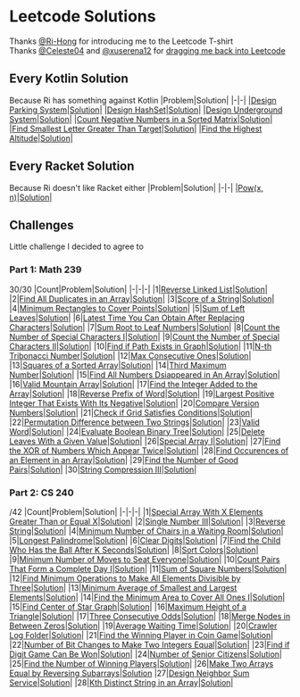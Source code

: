 # Leetcode Solutions
Thanks [@Ri-Hong](https://github.com/Ri-Hong) for introducing me to the Leetcode T-shirt  
Thanks [@Celeste04](https://github.com/Celeste04) and [@xuserena12](https://github.com/xuserena12) for [dragging me back into Leetcode](#challenges)

## Every Kotlin Solution
Because Ri has something against Kotlin
|Problem|Solution|
|-|-|
|[Design Parking System](https://leetcode.com/problems/design-parking-system/)|[Solution](./Daily%20Challenge/2023/05%20-%20May/2023-05-29/ParkingSystem.kt)|
|[Design HashSet](https://leetcode.com/problems/design-hashset/)|[Solution](./Daily%20Challenge/2023/05%20-%20May/2023-05-30/MyHashSet.kt)|
|[Design Underground System](https://leetcode.com/problems/design-underground-system/)|[Solution](./Daily%20Challenge/2023/05%20-%20May/2023-05-31/UndergroundSystem.kt)|
|[Count Negative Numbers in a Sorted Matrix](https://leetcode.com/problems/count-negative-numbers-in-a-sorted-matrix/)|[Solution](./Daily%20Challenge/2023/06%20-%20June/2023-06-08/Solution.kt)|
|[Find Smallest Letter Greater Than Target](https://leetcode.com/problems/find-smallest-letter-greater-than-target/)|[Solution](./Daily%20Challenge/2023/06%20-%20June/2023-06-09/Solution.kt)|
|[Find the Highest Altitude](https://leetcode.com/problems/find-the-highest-altitude)|[Solution](./Daily%20Challenge/2023/06%20-%20June/2023-06-19/Solution.kt)|

## Every Racket Solution
Because Ri doesn't like Racket either
|Problem|Solution|
|-|-|
|[Pow(x, n)](https://leetcode.com/problems/powx-n/)|[Solution](./Daily%20Challenge/2023/07%20-%20July/2023-07-24/solution.rkt)|

## Challenges
Little challenge I decided to agree to
### Part 1: Math 239
30/30
|Count|Problem|Solution|
|-|-|-|
|1|[Reverse Linked List](https://leetcode.com/problems/reverse-linked-list/description/)|[Solution](./Daily%20Challenge/2024/03%20-%20March/2024-03-21/solution.py)|
|2|[Find All Duplicates in an Array](https://leetcode.com/problems/find-all-duplicates-in-an-array/description/)|[Solution](./Daily%20Challenge/2024/03%20-%20March/2024-03-25/solution.py)|
|3|[Score of a String](https://leetcode.com/problems/score-of-a-string/description/)|[Solution](./Biweekly%20Contests/Biweekly%20Contest%20128/Score%20of%20a%20String/solution.py)|
|4|[Minimum Rectangles to Cover Points](https://leetcode.com/problems/minimum-rectangles-to-cover-points/description/)|[Solution](./Biweekly%20Contests/Biweekly%20Contest%20128/Minimum%20Rectanges%20to%20Cover%20Points/solution.py)|
|5|[Sum of Left Leaves](https://leetcode.com/problems/sum-of-left-leaves/description/)|[Solution](./Daily%20Challenge/2024/04%20-%20April/2024-04-14/solution.py)|
|6|[Latest Time You Can Obtain After Replacing Characters](https://leetcode.com/problems/latest-time-you-can-obtain-after-replacing-characters/description/)|[Solution](./Weekly%20Contests/Weekly%20Contest%20393/Latest%20Time%20You%20Can%20Obtain%20After%20Replacing%20Characters/solution.py)|
|7|[Sum Root to Leaf Numbers](https://leetcode.com/problems/sum-root-to-leaf-numbers/description/)|[Solution](./Daily%20Challenge/2024/04%20-%20April/2024-04-15/solution.py)|
|8|[Count the Number of Special Characters I](https://leetcode.com/problems/count-the-number-of-special-characters-i/description/)|[Solution](./Weekly%20Contests/Weekly%20Contest%20394/Count%20the%20Number%20of%20Special%20Characters%20I/solution.py)|
|9|[Count the Number of Special Characters II](https://leetcode.com/problems/count-the-number-of-special-characters-ii/description/)|[Solution](./Weekly%20Contests/Weekly%20Contest%20394/Count%20the%20Number%20of%20Special%20Characters%20II/solution.py)|
|10|[Find if Path Exists in Graph](https://leetcode.com/problems/find-if-path-exists-in-graph/description/)|[Solution](./Daily%20Challenge/2024/04%20-%20April/2024-04-21/solution.py)|
|11|[N-th Tribonacci Number](https://leetcode.com/problems/n-th-tribonacci-number/description/)|[Solution](./Daily%20Challenge/2024/04%20-%20April/2024-04-24/solution.py)|
|12|[Max Consecutive Ones](https://leetcode.com/problems/max-consecutive-ones/)|[Solution](./Learning/Arrays/Max%20Consecutive%20Ones/solution.py)|
|13|[Squares of a Sorted Array](https://leetcode.com/problems/squares-of-a-sorted-array/)|[Solution](./Learning/Arrays/Squares%20of%20a%20Sorted%20Array/solution.py)|
|14|[Third Maximum Number](https://leetcode.com/problems/third-maximum-number/description/)|[Solution](./Learning/Arrays/Third%20Maximum%20Number/solution.py)|
|15|[Find All Numbers Dsiappeared in An Array](https://leetcode.com/problems/find-all-numbers-disappeared-in-an-array/description/)|[Solution](./Learning/Arrays/Find%20All%20Numbers%20Dsiappeared%20in%20An%20Array/solution.py)|
|16|[Valid Mountain Array](https://leetcode.com/problems/valid-mountain-array/description/)|[Solution](./Learning/Arrays/Valid%20Mountain%20Array/solution.py)|
|17|[Find the Integer Added to the Array](https://leetcode.com/problems/find-the-integer-added-to-array-i/description/)|[Solution](./Weekly%20Contests/Weekly%20Contest%20395/Find%20the%20Integer%20Added%20to%20the%20Array%20I/solution.py)|
|18|[Reverse Prefix of Word](https://leetcode.com/problems/reverse-prefix-of-word/description/)|[Solution](./Daily%20Challenge/2024/05%20-%20May/2024-05-01/solution.py)|
|19|[Largest Positive Integer That Exists With Its Negative](https://leetcode.com/problems/largest-positive-integer-that-exists-with-its-negative/description/)|[Solution](./Daily%20Challenge/2024/05%20-%20May/2024-05-02/solution.py)|
|20|[Compare Version Numbers](https://leetcode.com/problems/compare-version-numbers/description/)|[Solution](./Daily%20Challenge/2024/05%20-%20May/2024-05-03/solution.py)|
|21|[Check if Grid Satisfies Conditions](https://leetcode.com/problems/check-if-grid-satisfies-conditions/description)|[Solution](./Biweekly%20Contests/Biweekly%20Contest%20130/Check%20if%20Grid%20Satisfies%20Conditions3/solution.py)|
|22|[Permutation Difference between Two Strings](https://leetcode.com/problems/permutation-difference-between-two-strings)|[Solution](./Weekly%20Contests/Weekly%20Contest%20397/Permutation%20Difference%20between%20Two%20Strings/solution.py)|
|23|[Valid Word](https://leetcode.com/problems/valid-word/description/)|[Solution](./Weekly%20Contests/Weekly%20Contest%20396/Valid%20Word/solution.py)|
|24|[Evaluate Boolean Binary Tree](https://leetcode.com/problems/evaluate-boolean-binary-tree/description/)|[Solution](./Daily%20Challenge/2024/05%20-%20May/2024-05-16/solution.py)|
|25|[Delete Leaves With a Given Value](https://leetcode.com/problems/delete-leaves-with-a-given-value/description/)|[Solution](./Daily%20Challenge/2024/05%20-%20May/2024-06-17/solution.py)|
|26|[Special Array I](https://leetcode.com/problems/special-array-i/description/)|[Solution](./Weekly%20Contests/Weekly%20Contest%20398/Special%20Array%20I/solution.py)|
|27|[Find the XOR of Numbers Which Appear Twice](https://leetcode.com/problems/find-the-xor-of-numbers-which-appear-twice/description/)|[Solution](./Biweekly%20Contests/Biweekly%20Contest%20131/Find%20the%20XOR%20of%20Numbers%20Which%20Appear%20Twice/solution.py)|
|28|[Find Occurences of an Element in an Array](https://leetcode.com/problems/find-occurrences-of-an-element-in-an-array/description/)|[Solution](./Biweekly%20Contests/Biweekly%20Contest%20131/Find%20Occurences%20of%20an%20Element%20in%20an%20Array/solution.py)|
|29|[Find the Number of Good Pairs](https://leetcode.com/problems/find-the-number-of-good-pairs-i/description/)|[Solution](./Weekly%20Contests/Weekly%20Contest%20399/Find%20the%20Number%20of%20Good%20Pairs/solution.py)|
|30|[String Compression III](https://leetcode.com/problems/string-compression-iii/description/)|[Solution](./Weekly%20Contests/Weekly%20Contest%20399/String%20Compression%20III/solution.py)|

### Part 2: CS 240
/42
|Count|Problem|Solution|
|-|-|-|
|1|[Special Array With X Elements Greater Than or Equal X](https://leetcode.com/problems/special-array-with-x-elements-greater-than-or-equal-x/description/)|[Solution](./Daily%20Challenge/2024/05%20-%20May/2024-05-27/solution.py)|
|2|[Single Number III](https://leetcode.com/problems/single-number-iii/description/)|[Solution](./Daily%20Challenge/2024/05%20-%20May/2024-05-31/solution.py)|
|3|[Reverse String](https://leetcode.com/problems/reverse-string/description/)|[Solution](./Daily%20Challenge/2024/06%20-%20June/2024-06-02/solution.py)|
|4|[Minimum Number of Chairs in a Waiting Room](https://leetcode.com/problems/minimum-number-of-chairs-in-a-waiting-room/description/)|[Solution](./Weekly%20Contests/Weekly%20Contest%20400/Minimum%20Number%20of%20Chairs%20in%20a%20Waiting%20Room/solution.py)|
|5|[Longest Palindrome](https://leetcode.com/problems/longest-palindrome/description/)|[Solution](./Daily%20Challenge/2024/06%20-%20June/2024-06-04/solution.py)|
|6|[Clear Digits](https://leetcode.com/problems/clear-digits/)|[Solution](./Biweekly%20Contests/Biweekly%20Contest%20132/Clear%20Digits/solution.py)|
|7|[Find the Child Who Has the Ball After K Seconds](https://leetcode.com/problems/find-the-child-who-has-the-ball-after-k-seconds/)|[Solution](./Weekly%20Contests/Weekly%20Contest%20401/Find%20the%20Child%20Who%20Has%20the%20Ball%20After%20K%20Seconds/solution.py)|
|8|[Sort Colors](https://leetcode.com/problems/sort-colors/)|[Solution](./Daily%20Challenge/2024/06%20-%20June/2024-06-12/solution.py)|
|9|[Minimum Number of Moves to Seat Everyone](https://leetcode.com/problems/minimum-number-of-moves-to-seat-everyone/)|[Solution](./Daily%20Challenge/2024/06%20-%20June/2024-06-13/solution.py)|
|10|[Count Pairs That Form a Complete Day I](https://leetcode.com/problems/count-pairs-that-form-a-complete-day-i/)|[Solution](./Weekly%20Contests/Weekly%20Contest%20402/Count%20Pairs%20That%20Form%20a%20Complete%20Day%20I/solution.py)|
|11|[Sum of Square Numbers](https://leetcode.com/problems/sum-of-square-numbers/description/)|[Solution](./Daily%20Challenge/2024/06%20-%20June/2024-06-17/solution.py)|
|12|[Find Minimum Operations to Make All Elements Divisible by Three](https://leetcode.com/problems/find-minimum-operations-to-make-all-elements-divisible-by-three/)|[Solution](./Biweekly%20Contests/Bieweekly%20Contest%20133/Find%20Minimum%20Operations%20to%20Make%20All%20Elements%20Divisible%20by%20Three/solution.py)|
|13|[Minimum Average of Smallest and Largest Elements](https://leetcode.com/problems/minimum-average-of-smallest-and-largest-elements/)|[Solution](./Weekly%20Contests/Weekly%20Contest%20403/Minimum%20Average%20of%20Smallest%20and%20Largest%20Elements/solution.py)|
|14|[Find the Minimum Area to Cover All Ones I](https://leetcode.com/problems/find-the-minimum-area-to-cover-all-ones-i/)|[Solution](./Weekly%20Contests/Weekly%20Contest%20403/Find%20the%20Minimum%20Area%20to%20Cover%20All%20Ones%20I/solution.py)|
|15|[Find Center of Star Graph](https://leetcode.com/problems/find-center-of-star-graph/description/)|[Solution](./Daily%20Challenge/2024/06%20-%20June/2024-06-27/solution.py)|
|16|[Maximum Height of a Triangle](https://leetcode.com/problems/maximum-height-of-a-triangle/)|[Solution](./Weekly%20Contests/Weekly%20Contest%20404/Maximum%20Height%20of%20a%20Triangle/solution.py)|
|17|[Three Consecutive Odds](https://leetcode.com/problems/three-consecutive-odds/description/)|[Solution](./Daily%20Challenge/2024/07%20-%20July/2024-07-01/solution.py)|
|18|[Merge Nodes in Between Zeros](https://leetcode.com/problems/merge-nodes-in-between-zeros/description/)|[Solution](./Daily%20Challenge/2024/07%20-%20July/2024-07-04/solution.py)|
|19|[Average Waiting Time](https://leetcode.com/problems/average-waiting-time/description/)|[Solution](./Daily%20Challenge/2024/07%20-%20July/2024-07-09/solution.py)|
|20|[Crawler Log Folder](https://leetcode.com/problems/crawler-log-folder/description/)|[Solution](./Daily%20Challenge/2024/07%20-%20July/2024-07-10/solution.py)|
|21|[Find the Winning Player in Coin Game](https://leetcode.com/problems/find-the-winning-player-in-coin-game/description/)|[Solution](./Biweekly%20Contests/Biweekly%20Contest%20135/Find%20the%20Winning%20Player%20in%20Coin%20Game/solution.py)|
|22|[Number of Bit Changes to Make Two Integers Equal](https://leetcode.com/problems/number-of-bit-changes-to-make-two-integers-equal/description/)|[Solution](./Weekly%20Contests/Weekly%20Contest%20407/Number%20of%20Bit%20Changes%20to%20Make%20Two%20Integers%20Equal/solution.py)|
|23|[Find if Digit Game Can Be Won](https://leetcode.com/problems/find-if-digit-game-can-be-won/)|[Solution](./Weekly%20Contests/Weekly%20Contest%20408/Find%20if%20Digit%20Game%20Can%20Be%20Won/solution.py)|
|24|[Number of Senior Citizens](https://leetcode.com/problems/number-of-senior-citizens/description/)|[Solution](./Daily%20Challenge/2024/08%20-%20August/2024-08-01/solution.py)|
|25|[Find the Number of Winning Players](https://leetcode.com/problems/find-the-number-of-winning-players/)|[Solution](./Biweekly%20Contests/Biweekly%20Contest%20136/Find%20the%20Number%20of%20Winning%20Players/solution.py)|
|26|[Make Two Arrays Equal by Reversing Subarrays](https://leetcode.com/problems/make-two-arrays-equal-by-reversing-subarrays/description/)|[Solution](./Daily%20Challenge/2024/08%20-%20August/2024-08-03/solution.py)
|27|[Design Neighbor Sum Service](https://leetcode.com/problems/design-neighbor-sum-service/description)|[Solution](./Weekly%20Contests/Weekly%20Contest%20409/Design%20Neighbor%20Sum%20Service/solution.py)|
|28|[Kth Distinct String in an Array](https://leetcode.com/problems/kth-distinct-string-in-an-array/description/)|[Solution](./Daily%20Challenge/2024/08%20-%20August/2024-08-05/solution.py)|
